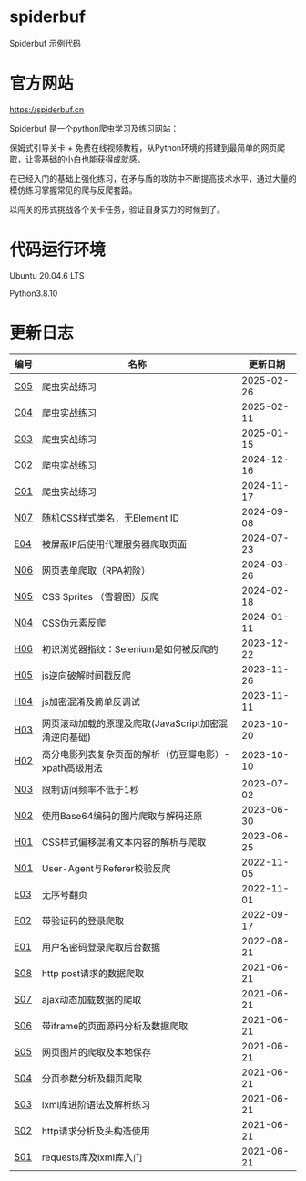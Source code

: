 # spiderbuf
Spiderbuf 示例代码

# 官方网站
https://spiderbuf.cn

Spiderbuf 是一个python爬虫学习及练习网站：

保姆式引导关卡 + 免费在线视频教程，从Python环境的搭建到最简单的网页爬取，让零基础的小白也能获得成就感。

在已经入门的基础上强化练习，在矛与盾的攻防中不断提高技术水平，通过大量的模仿练习掌握常见的爬与反爬套路。

以闯关的形式挑战各个关卡任务，验证自身实力的时候到了。

# 代码运行环境
Ubuntu 20.04.6 LTS

Python3.8.10

# 更新日志
| 编号 | 名称 | 更新日期 |
| ---- | ---- | ---- |
| [C05](https://spiderbuf.cn/web-scraping-practice/scraper-practice-c05 "爬虫实战练习") | 爬虫实战练习 | 2025-02-26 |
| [C04](https://spiderbuf.cn/web-scraping-practice/scraper-practice-c04 "爬虫实战练习") | 爬虫实战练习 | 2025-02-11 |
| [C03](https://spiderbuf.cn/web-scraping-practice/scraper-practice-c03 "爬虫实战练习") | 爬虫实战练习 | 2025-01-15 |
| [C02](https://spiderbuf.cn/web-scraping-practice/scraper-practice-c02 "爬虫实战练习") | 爬虫实战练习 | 2024-12-16 |
| [C01](https://spiderbuf.cn/web-scraping-practice/scraper-practice-c01 "爬虫实战练习") | 爬虫实战练习 | 2024-11-17 |
| [N07](https://spiderbuf.cn/web-scraping-practice/random-css-classname "随机CSS样式类名，无Element ID") | 随机CSS样式类名，无Element ID | 2024-09-08 |
| [E04](https://spiderbuf.cn/web-scraping-practice/block-ip-proxy "被屏蔽IP后使用代理服务器爬取页面") | 被屏蔽IP后使用代理服务器爬取页面 | 2024-07-23 |
| [N06](https://spiderbuf.cn/web-scraping-practice/scraping-form-rpa "网页表单爬取（RPA初阶）") | 网页表单爬取（RPA初阶） | 2024-03-26 |
| [N05](https://spiderbuf.cn/web-scraping-practice/css-sprites "CSS Sprites （雪碧图）反爬") | CSS Sprites （雪碧图）反爬 | 2024-02-18 |
| [N04](https://spiderbuf.cn/web-scraping-practice/css-pseudo-elements "CSS伪元素反爬") | CSS伪元素反爬 | 2024-01-11 |
| [H06](https://spiderbuf.cn/web-scraping-practice/selenium-fingerprint-anti-scraper "初识浏览器指纹：Selenium是如何被反爬的") | 初识浏览器指纹：Selenium是如何被反爬的 | 2023-12-22 |
| [H05](https://spiderbuf.cn/web-scraping-practice/javascript-reverse-timestamp "js逆向破解时间戳反爬") | js逆向破解时间戳反爬 | 2023-11-26 |
| [H04](https://spiderbuf.cn/web-scraping-practice/javascript-confuse-encrypt-reverse "js加密混淆及简单反调试") | js加密混淆及简单反调试 | 2023-11-11 |
| [H03](https://spiderbuf.cn/web-scraping-practice/scraping-scroll-load "网页滚动加载的原理及爬取(JavaScript加密混淆逆向基础)") | 网页滚动加载的原理及爬取(JavaScript加密混淆逆向基础) | 2023-10-20 |
| [H02](https://spiderbuf.cn/web-scraping-practice/scraping-douban-movies-xpath-advanced "高分电影列表复杂页面的解析（仿豆瓣电影）- xpath高级用法") | 高分电影列表复杂页面的解析（仿豆瓣电影）- xpath高级用法 | 2023-10-10 |
| [N03](https://spiderbuf.cn/web-scraping-practice/scraper-bypass-request-limit "限制访问频率不低于1秒") | 限制访问频率不低于1秒 | 2023-07-02 |
| [N02](https://spiderbuf.cn/web-scraping-practice/scraping-images-base64 "使用Base64编码的图片爬取与解码还原") | 使用Base64编码的图片爬取与解码还原 | 2023-06-30 |
| [H01](https://spiderbuf.cn/web-scraping-practice/scraping-css-confuse-offset "CSS样式偏移混淆文本内容的解析与爬取") | CSS样式偏移混淆文本内容的解析与爬取 | 2023-06-25 |
| [N01](https://spiderbuf.cn/web-scraping-practice/user-agent-referrer "User-Agent与Referer校验反爬") | User-Agent与Referer校验反爬 | 2022-11-05 |
| [E03](https://spiderbuf.cn/web-scraping-practice/scraping-random-pagination "无序号翻页") | 无序号翻页 | 2022-11-01 |
| [E02](https://spiderbuf.cn/web-scraping-practice/web-scraping-with-captcha "带验证码的登录爬取") | 带验证码的登录爬取 | 2022-09-17 |
| [E01](https://spiderbuf.cn/web-scraping-practice/scraper-login-username-password "用户名密码登录爬取后台数据") | 用户名密码登录爬取后台数据 | 2022-08-21 |
| [S08](https://spiderbuf.cn/web-scraping-practice/scraper-via-http-post "http post请求的数据爬取") | http post请求的数据爬取 | 2021-06-21 |
| [S07](https://spiderbuf.cn/web-scraping-practice/scraping-ajax-api "ajax动态加载数据的爬取") | ajax动态加载数据的爬取 | 2021-06-21 |
| [S06](https://spiderbuf.cn/web-scraping-practice/scraping-iframe "带iframe的页面源码分析及数据爬取") | 带iframe的页面源码分析及数据爬取 | 2021-06-21 |
| [S05](https://spiderbuf.cn/web-scraping-practice/scraping-images-from-web "网页图片的爬取及本地保存") | 网页图片的爬取及本地保存 | 2021-06-21 |
| [S04](https://spiderbuf.cn/web-scraping-practice/web-pagination-scraper "分页参数分析及翻页爬取") | 分页参数分析及翻页爬取 | 2021-06-21 |
| [S03](https://spiderbuf.cn/web-scraping-practice/lxml-xpath-advanced "lxml库进阶语法及解析练习") | lxml库进阶语法及解析练习 | 2021-06-21 |
| [S02](https://spiderbuf.cn/web-scraping-practice/scraper-http-header "http请求分析及头构造使用") | http请求分析及头构造使用 | 2021-06-21 |
| [S01](https://spiderbuf.cn/web-scraping-practice/requests-lxml-for-scraping-beginner "requests库及lxml库入门") | requests库及lxml库入门 | 2021-06-21 |

